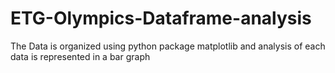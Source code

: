 # ETG-Olympics-Dataframe-analysis
The Data is organized using python package matplotlib and analysis of each data is represented in a bar graph
